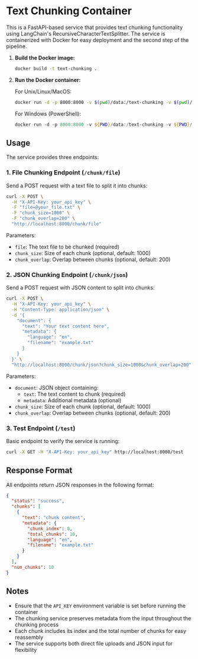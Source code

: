 # Text Chunking Container

This is a FastAPI-based service that provides text chunking functionality using LangChain's RecursiveCharacterTextSplitter. The service is containerized with Docker for easy deployment and the second step of the pipeline.

1. **Build the Docker image:**
   ```bash
   docker build -t text-chunking .
   ```

2. **Run the Docker container:**
   
   For Unix/Linux/MacOS:
   ```bash
   docker run -d -p 8000:8000 -v $(pwd)/data:/text-chunking -v $(pwd)/../_data:/data text-chunking
   ```

   For Windows (PowerShell):
   ```powershell
   docker run -d -p 8000:8000 -v ${PWD}/data:/text-chunking -v ${PWD}/../_data:/data text-chunking
   ```

## Usage

The service provides three endpoints:

### 1. File Chunking Endpoint (`/chunk/file`)

Send a POST request with a text file to split it into chunks:

```bash
curl -X POST \
  -H "X-API-Key: your_api_key" \
  -F "file=@your_file.txt" \
  -F "chunk_size=1000" \
  -F "chunk_overlap=200" \
  "http://localhost:8000/chunk/file"
```

Parameters:
- `file`: The text file to be chunked (required)
- `chunk_size`: Size of each chunk (optional, default: 1000)
- `chunk_overlap`: Overlap between chunks (optional, default: 200)

### 2. JSON Chunking Endpoint (`/chunk/json`)

Send a POST request with JSON content to split into chunks:

```bash
curl -X POST \
  -H "X-API-Key: your_api_key" \
  -H "Content-Type: application/json" \
  -d '{
    "document": {
      "text": "Your text content here",
      "metadata": {
        "language": "en",
        "filename": "example.txt"
      }
    }
  }' \
  "http://localhost:8000/chunk/json?chunk_size=1000&chunk_overlap=200"
```

Parameters:
- `document`: JSON object containing:
  - `text`: The text content to chunk (required)
  - `metadata`: Additional metadata (optional)
- `chunk_size`: Size of each chunk (optional, default: 1000)
- `chunk_overlap`: Overlap between chunks (optional, default: 200)

### 3. Test Endpoint (`/test`)

Basic endpoint to verify the service is running:

```bash
curl -X GET -H "X-API-Key: your_api_key" http://localhost:8000/test
```

## Response Format

All endpoints return JSON responses in the following format:

```json
{
  "status": "success",
  "chunks": [
    {
      "text": "chunk content",
      "metadata": {
        "chunk_index": 0,
        "total_chunks": 10,
        "language": "en",
        "filename": "example.txt"
      }
    }
  ],
  "num_chunks": 10
}
```

## Notes

- Ensure that the `API_KEY` environment variable is set before running the container
- The chunking service preserves metadata from the input throughout the chunking process
- Each chunk includes its index and the total number of chunks for easy reassembly
- The service supports both direct file uploads and JSON input for flexibility